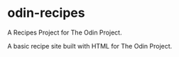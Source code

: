 # odin-recipes
A Recipes Project for The Odin Project.

A basic recipe site built with HTML for The Odin Project.
